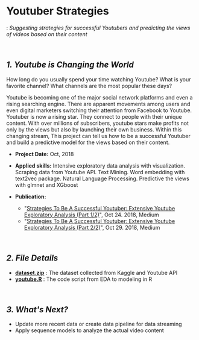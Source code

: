 # Youtuber Strategies 
: *Suggesting strategies for successful Youtubers and predicting the views of videos based on their content*

<br>

## ***1. Youtube is Changing the World***
How long do you usually spend your time watching Youtube? What is your favorite channel? What channels are the most popular these days? 

Youtube is becoming one of the major social network platforms and even a rising searching engine. There are apparent movements among users and even digital marketers switching their attention from Facebook to Youtube. Youtuber is now a rising star. They connect to people with their unique content. With over millions of subscribers, youtube stars make profits not only by the views but also by launching their own business. Within this changing stream, This project can tell us how to be a successful Youtuber and build a predictive model for the views based on their content.

* **Project Date:** Oct, 2018

* **Applied skills:** Intensive exploratory data analysis with visualization. Scraping data from Youtube API. Text Mining. Word embedding with text2vec package. Natural Language Processing. Predictive the views with glmnet and XGboost

* **Publication:** 
   * "[Strategies To Be A Successful Youtuber: Extensive Youtube Exploratory Analysis (Part 1/2)](https://towardsdatascience.com/strategies-to-be-a-successful-youtuber-extensive-youtube-exploratory-analysis-part-1-2-40eee29554e6)", Oct 24. 2018, Medium
   * "[Strategies To Be A Successful Youtuber: Extensive Youtube Exploratory Analysis (Part 2/2)](https://towardsdatascience.com/strategies-to-be-a-successful-youtuber-extensive-youtube-exploratory-analysis-part-2-2-6862cd4f40be)", Oct 29. 2018, Medium

<br>

## ***2. File Details***
- **[dataset.zip](https://github.com/jjone36/Youtube/blob/master/dataset.zip)** : The dataset collected from Kaggle and Youtube API 
- **[youtube.R](https://github.com/jjone36/Youtube/blob/master/youtube.R)** : The code script from EDA to modeling in R

<br>

## ***3. What's Next?***
- Update more recent data or create data pipeline for data streaming
- Apply sequence models to analyze the actual video content  
